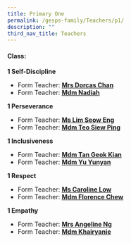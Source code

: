 ```yaml
---
title: Primary One
permalink: /gesps-family/Teachers/p1/
description: ""
third_nav_title: Teachers
---
```

#### Class:

**1 Self-Discipline**

*   Form Teacher: **[Mrs Dorcas Chan](mailto:koh_kah_fong_dorcas@schools.gov.sg)**
*   Form Teacher: **[Mdm Nadiah](mailto:nadiah_sheik_allahuddin@schools.gov.sg)**

**1 Perseverance**

*   Form Teacher: **[Ms Lim Seow Eng](mailto:lim_seow_eng@schools.gov.sg)**
*   Form Teacher: **[Mdm Teo Siew Ping](mailto:Teo_Siew_Ping_Paulyne@schools.gov.sg)**

**1 Inclusiveness**

*   Form Teacher: **[Mdm Tan Geok Kian](mailto:Tan_Geok_Kian@schools.gov.sg)**
*   Form Teacher: **[Mdm Yu Yunyan](mailto:yu_yunyan@schools.gov.sg)**

**1 Respect**  

*   Form Teacher: **[Ms Caroline Low](mailto:low_kwee_choo_caroline@schools.gov.sg)**
*   Form Teacher: **[Mdm Florence Chew](mailto:chew_geok_fah@schools.gov.sg)**

**1 Empathy**

*   Form Teacher: **[Mrs Angeline Ng](mailto:ong_ling_ling_angeline@schools,gov.sg)**
*   Form Teacher: **[Mdm Khairyanie](mailto:Khairyanie_Kamsani@schools.gov.sg)**